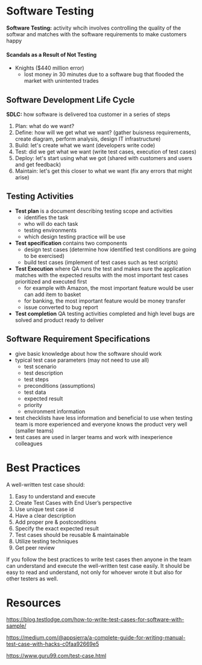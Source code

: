 # Software Testing
**Software Testing:** activity whcih involves controlling the quality of the softwar and matches with the software requirements to make customers happy

#### Scandals as a Result of Not Testing
- Knights ($440 million error)
    * lost money in 30 minutes due to a software bug that flooded the market with unintented trades

## Software Development Life Cycle
**SDLC:** how software is delivered toa  customer in a series of steps
1. Plan: what do we want?
2. Define: how will we get what we want? (gather buisness requirements, create diagram, perform analysis, design IT infrastructure)
3. Build: let's create what we want (developers write code)
4. Test: did we get what we want (write test cases, execution of test cases)
5. Deploy: let's start using what we got (shared with customers and users and get feedback)
6. Maintain: let's get this closer to what we want (fix any errors that might arise)

## Testing Activities
- **Test plan** is a document describing testing scope and activities
    * identifies the task
    * who will do each task
    * testing environments
    * which design testing practice will be use
- **Test specification** contains two components
    * design test cases (determine how identified test conditions are going to be exercised)
    * build test cases (implement of test cases such as test scripts)
- **Test Execution** where QA runs the test and makes sure the application matches with the expected results with the most important test cases prioritized and executed first
    * for example with Amazon, the most important feature would be user can add item to basket
    * for banking, the most important feature would be money transfer
    * issue converted to bug report
- **Test completion** QA testing activities completed and high level bugs are solved and product ready to deliver

## Software Requirement Specifications
- give basic knowledge about how the software should work
- typical test case parameters (may not need to use all)
   * test scenario
   * test description
   * test steps
   * preconditions (assumptions)
   * test data
   * expected result
   * priority
   * environment information
- test checklists have less information and beneficial to use when testing team is more experienced and everyone knows the product very well (smaller teams)
- test cases are used in larger teams and work with inexperience colleagues

# Best Practices
A well-written test case should:

1. Easy to understand and execute
2. Create Test Cases with End User’s perspective
3. Use unique test case id
4. Have a clear description
5. Add proper pre & postconditions
6. Specify the exact expected result
7. Test cases should be reusable & maintainable
8. Utilize testing techniques
9. Get peer review

If you follow the best practices to write test cases then anyone in the team can understand and execute the well-written test case easily. It should be easy to read and understand, not only for whoever wrote it but also for other testers as well.

# Resources
https://blog.testlodge.com/how-to-write-test-cases-for-software-with-sample/

https://medium.com/@appsierra/a-complete-guide-for-writing-manual-test-case-with-hacks-c0faa92669e5

https://www.guru99.com/test-case.html
